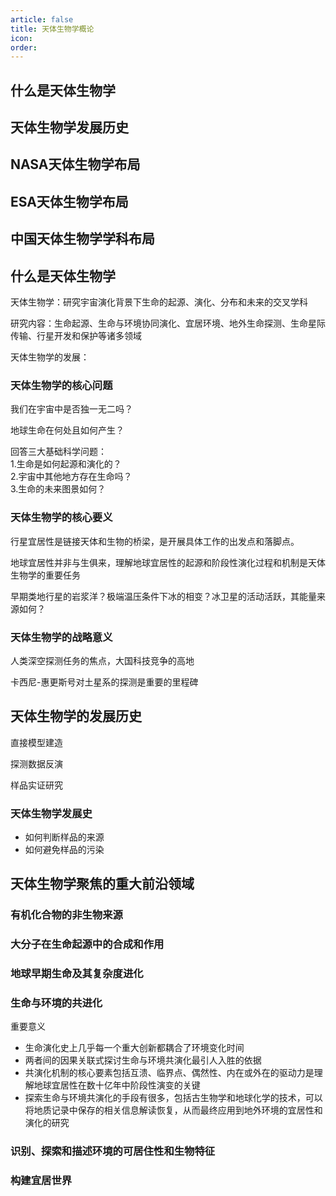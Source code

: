 ```yaml
---
article: false
title: 天体生物学概论
icon: 
order:
---
```

## 什么是天体生物学

## 天体生物学发展历史

## NASA天体生物学布局

## ESA天体生物学布局

## 中国天体生物学学科布局

## 什么是天体生物学

天体生物学：研究宇宙演化背景下生命的起源、演化、分布和未来的交叉学科

研究内容：生命起源、生命与环境协同演化、宜居环境、地外生命探测、生命星际传输、行星开发和保护等诸多领域

天体生物学的发展：

### 天体生物学的核心问题

我们在宇宙中是否独一无二吗？

地球生命在何处且如何产生？

回答三大基础科学问题：  
1.生命是如何起源和演化的？  
2.宇宙中其他地方存在生命吗？  
3.生命的未来图景如何？

### 天体生物学的核心要义

行星宜居性是链接天体和生物的桥梁，是开展具体工作的出发点和落脚点。

地球宜居性并非与生俱来，理解地球宜居性的起源和阶段性演化过程和机制是天体生物学的重要任务

早期类地行星的岩浆洋？极端温压条件下冰的相变？冰卫星的活动活跃，其能量来源如何？

### 天体生物学的战略意义

人类深空探测任务的焦点，大国科技竞争的高地

卡西尼-惠更斯号对土星系的探测是重要的里程碑

## 天体生物学的发展历史

直接模型建造

探测数据反演

样品实证研究

### 天体生物学发展史

- 如何判断样品的来源
- 如何避免样品的污染

## 天体生物学聚焦的重大前沿领域

### 有机化合物的非生物来源

### 大分子在生命起源中的合成和作用

### 地球早期生命及其复杂度进化

### 生命与环境的共进化

重要意义

- 生命演化史上几乎每一个重大创新都耦合了环境变化时间
- 两者间的因果关联式探讨生命与环境共演化最引人入胜的依据
- 共演化机制的核心要素包括互溃、临界点、偶然性、内在或外在的驱动力是理解地球宜居性在数十亿年中阶段性演变的关键
- 探索生命与环境共演化的手段有很多，包括古生物学和地球化学的技术，可以将地质记录中保存的相关信息解读恢复，从而最终应用到地外环境的宜居性和演化的研究

### 识别、探索和描述环境的可居住性和生物特征

### 构建宜居世界
